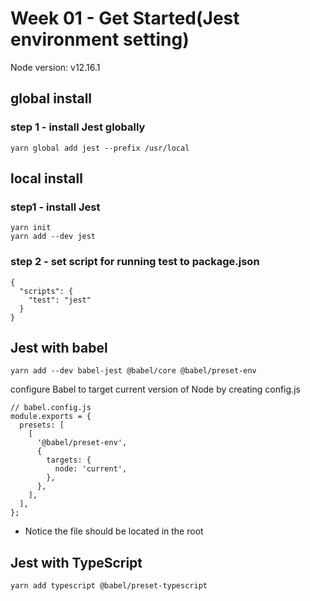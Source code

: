 # Week 01 - Get Started(Jest environment setting)

Node version: v12.16.1

## global install

### step 1 - install Jest globally

```
yarn global add jest --prefix /usr/local
```

## local install

### step1 - install Jest

```
yarn init
yarn add --dev jest
```

### step 2 - set script for running test to package.json

```
{
  "scripts": {
    "test": "jest"
  }
}
```

## Jest with babel

```
yarn add --dev babel-jest @babel/core @babel/preset-env
```

configure Babel to target current version of Node by creating config.js

```
// babel.config.js
module.exports = {
  presets: [
    [
      '@babel/preset-env',
      {
        targets: {
          node: 'current',
        },
      },
    ],
  ],
};
```

- Notice the file should be located in the root

## Jest with TypeScript

```
yarn add typescript @babel/preset-typescript
```
